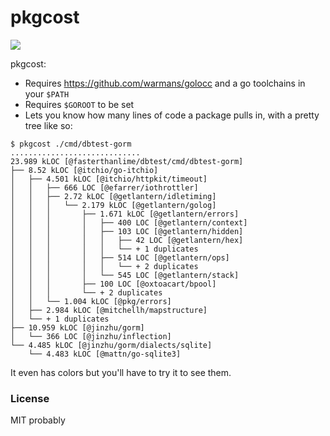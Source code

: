 # pkgcost

![](https://img.shields.io/badge/weekend%20hack-heck%20yes!-green.svg?longCache=true&style=flat)

pkgcost:

  * Requires <https://github.com/warmans/golocc> and a go toolchains in your `$PATH`
  * Requires `$GOROOT` to be set
  * Lets you know how many lines of code a package pulls in, with a pretty tree like so:

```
$ pkgcost ./cmd/dbtest-gorm
.............................
23.989 kLOC [@fasterthanlime/dbtest/cmd/dbtest-gorm]
├── 8.52 kLOC [@itchio/go-itchio]
│   ├── 4.501 kLOC [@itchio/httpkit/timeout]
│   │   ├── 666 LOC [@efarrer/iothrottler]
│   │   ├── 2.72 kLOC [@getlantern/idletiming]
│   │   │   └── 2.179 kLOC [@getlantern/golog]
│   │   │       ├── 1.671 kLOC [@getlantern/errors]
│   │   │       │   ├── 400 LOC [@getlantern/context]
│   │   │       │   ├── 103 LOC [@getlantern/hidden]
│   │   │       │   │   ├── 42 LOC [@getlantern/hex]
│   │   │       │   │   └── + 1 duplicates
│   │   │       │   ├── 514 LOC [@getlantern/ops]
│   │   │       │   │   └── + 2 duplicates
│   │   │       │   └── 545 LOC [@getlantern/stack]
│   │   │       ├── 100 LOC [@oxtoacart/bpool]
│   │   │       └── + 2 duplicates
│   │   └── 1.004 kLOC [@pkg/errors]
│   ├── 2.984 kLOC [@mitchellh/mapstructure]
│   └── + 1 duplicates
├── 10.959 kLOC [@jinzhu/gorm]
│   └── 366 LOC [@jinzhu/inflection]
└── 4.485 kLOC [@jinzhu/gorm/dialects/sqlite]
    └── 4.483 kLOC [@mattn/go-sqlite3]
```

It even has colors but you'll have to try it to see them.

### License

MIT probably

